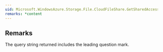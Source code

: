 ```yaml
---  
uid: Microsoft.WindowsAzure.Storage.File.CloudFileShare.GetSharedAccessSignature(Microsoft.WindowsAzure.Storage.File.SharedAccessFilePolicy)  
remarks: *content  
---  
```

  
## Remarks  
 The query string returned includes the leading question mark.